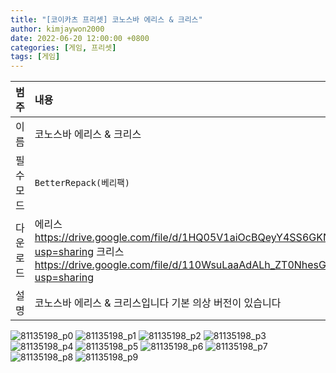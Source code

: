 ```yaml
---
title: "[코이카츠 프리셋] 코노스바 에리스 & 크리스"
author: kimjaywon2000
date: 2022-06-20 12:00:00 +0800
categories: [게임, 프리셋]
tags: [게임]
---
```


| 범주             | 내용            |
|:----------------|:---------------|
| 이름             | 코노스바 에리스 & 크리스  |
| 필수 모드         | `BetterRepack(베리팩)`       |
| 다운로드          | 에리스 <https://drive.google.com/file/d/1HQ05V1aiOcBQeyY4SS6GKNCrQwiMorD2/view?usp=sharing> 크리스 <https://drive.google.com/file/d/110WsuLaaAdALh_ZT0NhesGUedWCRXIpA/view?usp=sharing> |
| 설명             | 코노스바 에리스 & 크리스입니다 기본 의상 버전이 있습니다   |

![81135198_p0](https://user-images.githubusercontent.com/76558033/174814783-4dc2ebda-58b5-4d26-97f3-8c96595b9b14.png)
![81135198_p1](https://user-images.githubusercontent.com/76558033/174814792-b356e812-72f8-429d-aab6-b3061e14afb3.png)
![81135198_p2](https://user-images.githubusercontent.com/76558033/174814795-fb66a370-567a-4384-9425-71194e450dc9.png)
![81135198_p3](https://user-images.githubusercontent.com/76558033/174814798-e5ebeadd-2b78-48a7-8685-ff8e8aa146b7.png)
![81135198_p4](https://user-images.githubusercontent.com/76558033/174814805-b5596b3e-21ee-4083-8162-da10a7143c1a.png)
![81135198_p5](https://user-images.githubusercontent.com/76558033/174814808-084a8252-96e2-488b-acf2-edd329337a1f.png)
![81135198_p6](https://user-images.githubusercontent.com/76558033/174814814-4ab85343-6c6d-4d1f-87e6-e842e813bcf9.png)
![81135198_p7](https://user-images.githubusercontent.com/76558033/174814816-5a5c87cb-b5c1-43f1-8638-1d871e31b4c0.png)
![81135198_p8](https://user-images.githubusercontent.com/76558033/174814821-ff1ac99b-9b76-49c7-9f40-3ddf9ccf4e69.png)
![81135198_p9](https://user-images.githubusercontent.com/76558033/174814826-c39f91dc-c138-47fd-a3ea-ec73a2aa2249.png)

